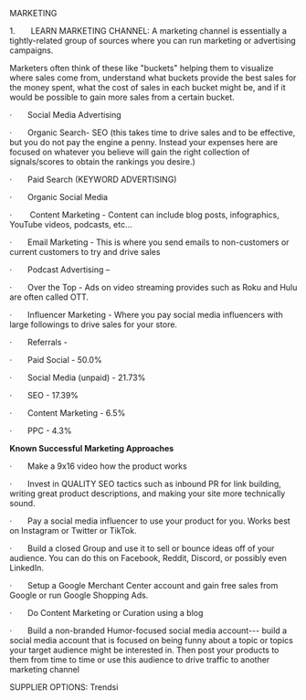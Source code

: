MARKETING

1.       LEARN MARKETING CHANNEL: A marketing channel is essentially a tightly-related group of sources where you can run marketing or advertising campaigns.

Marketers often think of these like "buckets" helping them to visualize where sales come from, understand what buckets provide the best sales for the money spent, what the cost of sales in each bucket might be, and if it would be possible to gain more sales from a certain bucket.

·       Social Media Advertising

·       Organic Search- SEO (this takes time to drive sales and to be effective, but you do not pay the engine a penny. Instead your expenses here are focused on whatever you believe will gain the right collection of signals/scores to obtain the rankings you desire.)

·       Paid Search (KEYWORD ADVERTISING)

·       Organic Social Media

·        Content Marketing - Content can include blog posts, infographics, YouTube videos, podcasts, etc...

·       Email Marketing - This is where you send emails to non-customers or current customers to try and drive sales

·       Podcast Advertising –

·       Over the Top - Ads on video streaming provides such as Roku and Hulu are often called OTT.

·       Influencer Marketing - Where you pay social media influencers with large followings to drive sales for your store.

·       Referrals -

·       Paid Social - 50.0%

·       Social Media (unpaid) - 21.73%

·       SEO - 17.39%

·       Content Marketing - 6.5%

·       PPC - 4.3%

**Known Successful Marketing Approaches**

·       Make a 9x16 video how the product works

·       Invest in QUALITY SEO tactics such as inbound PR for link building, writing great product descriptions, and making your site more technically sound.

·       Pay a social media influencer to use your product for you. Works best on Instagram or Twitter or TikTok.

·       Build a closed Group and use it to sell or bounce ideas off of your audience. You can do this on Facebook, Reddit, Discord, or possibly even LinkedIn.

·       Setup a Google Merchant Center account and gain free sales from Google or run Google Shopping Ads.

·       Do Content Marketing or Curation using a blog

·       Build a non-branded Humor-focused social media account--- build a social media account that is focused on being funny about a topic or topics your target audience might be interested in. Then post your products to them from time to time or use this audience to drive traffic to another marketing channel

SUPPLIER OPTIONS: Trendsi